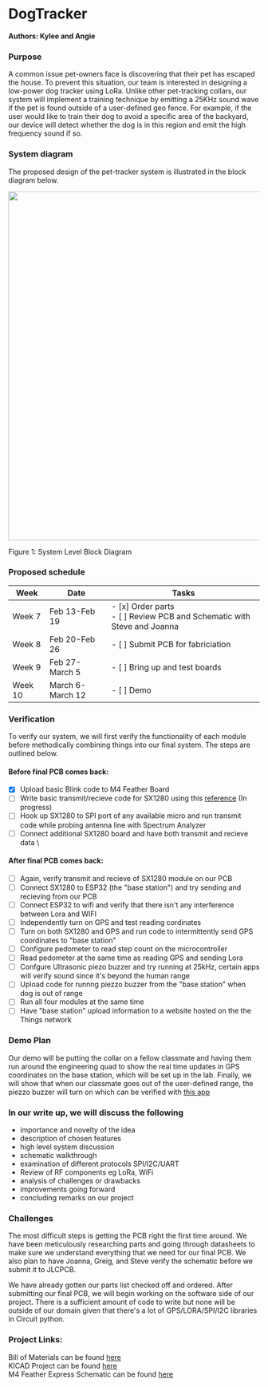 # DogTracker
__Authors: Kylee and Angie__

### Purpose 

A common issue pet-owners face is discovering that their pet has escaped the house. To prevent this situation, our team is interested in designing a low-power dog tracker using LoRa. Unlike other pet-tracking collars, our system will implement a training technique by emitting a 25KHz sound wave if the pet is found outside of a user-defined geo fence. For example, if the user would like to train their dog to avoid a specific area of the backyard, our device will detect whether the dog is in this region and emit the high frequency sound if so.

### System diagram   
The proposed design of the pet-tracker system is illustrated in the block diagram below.
<p>
  <img src="https://github.com/krsandwich/DogTracker/blob/master/block_diagram.png" width="700">
  <p> Figure 1: System Level Block Diagram
</p>

### Proposed schedule
| Week  | Date | Tasks 
| ------------- | ------------- | ------------- |
| Week 7 | Feb 13-Feb 19  | - [x] Order parts <br />- [ ] Review PCB and Schematic with Steve and Joanna   |
| Week 8 | Feb 20-Feb 26  | - [ ] Submit PCB for fabriciation | 
| Week 9 | Feb 27-March 5  | - [ ] Bring up and test boards | 
| Week 10 | March 6-March 12  | - [ ] Demo | 



### Verification
To verify our system, we will first verify the functionality of each module before methodically combining things into our final system. The steps are outlined below.

#### Before final PCB comes back: 
- [x] Upload basic Blink code to M4 Feather Board
- [ ] Write basic transmit/recieve code for SX1280 using this [reference](https://github.com/maholli/CircuitPython_SX1280) (In progress)
- [ ] Hook up SX1280 to SPI port of any available micro and run transmit code while probing antenna line with Spectrum Analyzer
- [ ] Connect additional SX1280 board and have both transmit and recieve data \
#### After final PCB comes back:
- [ ] Again, verify transmit and recieve of SX1280 module on our PCB
- [ ] Connect SX1280 to ESP32 (the "base station") and try sending and recieving from our PCB
- [ ] Connect ESP32 to wifi and verify that there isn't any interference between Lora and WIFI
- [ ] Independently turn on GPS and test reading cordinates
- [ ] Turn on both SX1280 and GPS and run code to intermittently send GPS coordinates to "base station" 
- [ ] Configure pedometer to read step count on the microcontroller
- [ ] Read pedometer at the same time as reading GPS and sending Lora
- [ ] Confgure Ultrasonic piezo buzzer and try running at 25kHz, certain apps will verify sound since it's beyond the human range
- [ ] Upload code for runnng piezzo buzzer from the "base station" when dog is out of range
- [ ] Run all four modules at the same time 
- [ ] Have "base station"  upload information to a website hosted on the the Things network

### Demo Plan
Our demo will be putting the collar on a fellow classmate and having them run around the engineering quad to show the real time updates in GPS coordinates on the base station, which will be set up in the lab. Finally, we will show that when our classmate goes out of the user-defined range, the piezzo buzzer will turn on which can be verified with [this app](https://play.google.com/store/apps/details?id=com.microcadsystems.serge.ultrasounddetector&hl=en_US&gl=US)

### In our write up, we will discuss the following
- importance and novelty of the idea 
- description of chosen features 
- high level system discussion
- schematic walkthrough 
- examination of different protocols SPI/I2C/UART 
- Review of RF components eg LoRa, WiFi 
- analysis of challenges or drawbacks
- improvements going forward 
- concluding remarks on our project 

### Challenges
The most difficult steps is getting the PCB right the first time around. We have been meticulously researching parts and going through datasheets to make sure we understand everything that we need for our final PCB. We also plan to have Joanna, Greig, and Steve verify the schematic before we submit it to JLCPCB. 

We have already gotten our parts list checked off and ordered. After submitting our final PCB, we will begin working on the software side of our project. There is a sufficient amount of code to write but none will be outside of our domain given that there's a lot of GPS/LORA/SPI/I2C libraries in Circuit python. 

### Project Links:
Bill of Materials can be found [here](https://github.com/krsandwich/DogTracker/tree/master/Hardware/BOM) \
KICAD Project can be found [here](https://github.com/krsandwich/DogTracker/tree/master/Hardware/Kicad)\
M4 Feather Express Schematic can be found [here](https://learn.adafruit.com/assets/57242)
